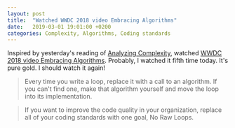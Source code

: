 ```yaml
---
layout: post
title:  "Watched WWDC 2018 video Embracing Algorithms"
date:   2019-03-01 19:01:00 +0200
categories: Complexity, Algorithms, Coding standards
---
```

Inspired by yesterday's reading of [Analyzing Complexity](http://khanlou.com/2018/12/analyzing-complexity/), watched [WWDC 2018 video Embracing Algorithms](https://developer.apple.com/videos/play/wwdc2018/223/#). Probably, I watched it fifth time today. It's pure gold. I should watch it again!

> Every time you write a loop, replace it with a call to an algorithm. If you can't find one, make that algorithm yourself and move the loop into its implementation. 

> If you want to improve the code quality in your organization, replace all of your coding standards with one goal, No Raw Loops.
